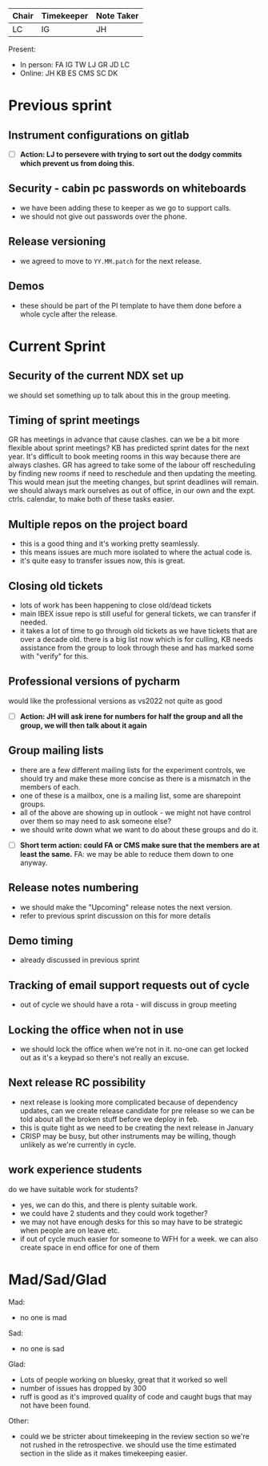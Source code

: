 
| Chair | Timekeeper | Note Taker |
|-------|------------|------------|
| LC    | IG         | JH         |

Present:
- In person: FA IG TW LJ GR JD LC
- Online: JH KB ES CMS SC DK 

# Previous sprint

## Instrument configurations on gitlab

- [ ] **Action: LJ to persevere with trying to sort out the dodgy commits which prevent us from doing this.**


## Security - cabin pc passwords on whiteboards
- we have been adding these to keeper as we go to support calls.
- we should not give out passwords over the phone. 

## Release versioning
- we agreed to move to `YY.MM.patch` for the next release.

## Demos
- these should be part of the PI template to have them done before a whole cycle after the release. 


# Current Sprint

## Security of the current NDX set up
we should set something up to talk about this in the group meeting. 

## Timing of sprint meetings
GR has meetings in advance that cause clashes. can we be a bit more flexible about sprint meetings? 
KB has predicted sprint dates for the next year. It's difficult to book meeting rooms in this way because there are always clashes. 
GR has agreed to take some of the labour off rescheduling by finding new rooms if need to reschedule and then updating the meeting. 
This would mean jsut the meeting changes, but sprint deadlines will remain. we should always mark ourselves as out of office, in our own and the expt. ctrls. calendar, to make both of these tasks easier. 

## Multiple repos on the project board 
- this is a good thing and it's working pretty seamlessly. 
- this means issues are much more isolated to where the actual code is.
- it's quite easy to transfer issues now, this is great.

## Closing old tickets
- lots of work has been happening to close old/dead tickets 
- main IBEX issue repo is still useful for general tickets, we can transfer if needed. 
- it takes a lot of time to go through old tickets as we have tickets that are over a decade old. 
there is a big list now which is for culling, KB needs assistance from the group to look through these and has marked some with "verify" for this. 

## Professional versions of pycharm
would like the professional versions as vs2022 not quite as good

- [ ] **Action: JH will ask irene for numbers for half the group and all the group, we will then talk about it again**


## Group mailing lists
- there are a few different mailing lists for the experiment controls, we should try and make these more concise as there is a mismatch in the members of each.
- one of these is a mailbox, one is a mailing list, some are sharepoint groups. 
- all of the above are showing up in outlook - we might not have control over them so may need to ask someone else? 
- we should write down what we want to do about these groups and do it. 

- [ ] **Short term action: could FA or CMS make sure that the members are at least the same.**
FA: we may be able to reduce them down to one anyway. 

## Release notes numbering
- we should make the "Upcoming" release notes the next version. 
- refer to previous sprint discussion on this for more details

## Demo timing
- already discussed in previous sprint 

## Tracking of email support requests out of cycle
- out of cycle we should have a rota - will discuss in group meeting

## Locking the office when not in use
- we should lock the office when we're not in it. no-one can get locked out as it's a keypad so there's not really an excuse. 

## Next release RC possibility
- next release is looking more complicated because of dependency updates, can we create release candidate for pre release so we can be told about all the broken stuff before we deploy in feb. 
- this is quite tight as we need to be creating the next release in January
- CRISP may be busy, but other instruments may be willing, though unlikely as we're currently in cycle. 


## work experience students
do we have suitable work for students? 
- yes, we can do this, and there is plenty suitable work. 
- we could have 2 students and they could work together? 
- we may not have enough desks for this so may have to be strategic when people are on leave etc. 
- if out of cycle much easier for someone to WFH for a week. we can also create space in end office for one of them

# Mad/Sad/Glad
Mad:
- no one is mad

Sad:
- no one is sad

Glad:
- Lots of people working on bluesky, great that it worked so well
- number of issues has dropped by 300
- ruff is good as it's improved quality of code and caught bugs that may not have been found. 


Other: 
- could we be stricter about timekeeping in the review section so we're not rushed in the retrospective. we should use the time estimated section in the slide as it makes timekeeping easier. 

